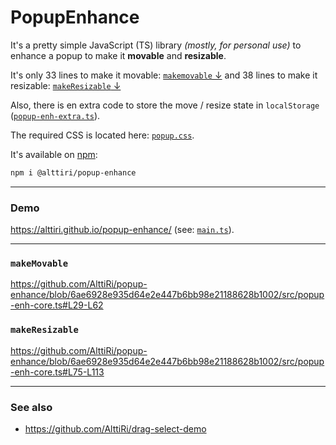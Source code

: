 # PopupEnhance


It's a pretty simple JavaScript (TS) library _(mostly, for personal use)_ to enhance a popup to make it **movable** and **resizable**.


It's only 33 lines to make it movable: [`makemovable` ↓](#makemovable) and 38 lines to make it resizable: [`makeResizable` ↓](#makeResizable)

Also, there is en extra code to store the move / resize state in `localStorage` ([`popup-enh-extra.ts`](https://github.com/AlttiRi/popup-enhance/blob/6ae6928e935d64e2e447b6bb98e21188628b1002/src/popup-enh-extra.ts)).

The required CSS is located here: [`popup.css`](https://github.com/AlttiRi/popup-enhance/blob/6ae6928e935d64e2e447b6bb98e21188628b1002/src-demo/css/popup.css).

It's available on [npm](https://www.npmjs.com/package/@alttiri/popup-enhance):

```bash
npm i @alttiri/popup-enhance
```

---

### Demo

https://alttiri.github.io/popup-enhance/ (see: [`main.ts`](https://github.com/AlttiRi/popup-enhance/blob/6ae6928e935d64e2e447b6bb98e21188628b1002/src-demo/main.ts)).

---

### `makeMovable`

https://github.com/AlttiRi/popup-enhance/blob/6ae6928e935d64e2e447b6bb98e21188628b1002/src/popup-enh-core.ts#L29-L62

### `makeResizable`

https://github.com/AlttiRi/popup-enhance/blob/6ae6928e935d64e2e447b6bb98e21188628b1002/src/popup-enh-core.ts#L75-L113


---

### See also

- https://github.com/AlttiRi/drag-select-demo
